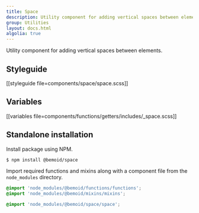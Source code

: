 ```yaml
---
title: Space
description: Utility component for adding vertical spaces between elements.
group: Utilities
layout: docs.html
algolia: true
---
```


Utility component for adding vertical spaces between elements.

## Styleguide

[[styleguide file=components/space/space.scss]]

## Variables

[[variables file=components/functions/getters/includes/_space.scss]]

## Standalone installation

Install package using NPM.

```bash
$ npm install @bemoid/space
```

Import required functions and mixins along with a component file from the `node_modules` directory.

```scss
@import 'node_modules/@bemoid/functions/functions';
@import 'node_modules/@bemoid/mixins/mixins';

@import 'node_modules/@bemoid/space/space';
```